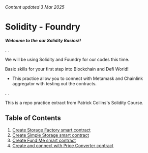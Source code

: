 _Content updated 3 Mar 2025_
# Solidity - Foundry

___Welcome to the our Solidity Basics!!___


.
.


We will be using Solidity and Foundry for our codes this time.


Basic skills for your first step into Blockchain and Defi World!
-    This practice allow you to connect with Metamask and Chainlink aggregator with testing out the contracts.


.
.


This is a repo practice extract from Patrick Collins's Solidity Course.

## Table of Contents

1. [Create Storage Factory smart contract](#Create-Storage-Factory-smart-contract)
2. [Create Simple Storage smart contract](#Create-Simple-Storage-smart-contract)
3. [Create Fund Me smart contract](#Create-Fund-Me-smart-contract)
4. [Create and connect with Price Converter contract](#Create-and-connect-with-Price-Converter-contract)

